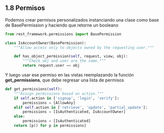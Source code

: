 ## 1.8 Permisos

Podemos crear permisos personalizados instanciando una clase como base
de BasePermission y haciendo que retorne un booleano

``` python
from rest_framework.permissions import BasePermission

class IsAccountOwner(BasePermission):
    """Allow access only to objects owned by the requesting user."""

    def has_object_permission(self, request, view, obj):
        """Check obj and user are the same."""
        return request.user == obj
```

Y luego usar ese permiso en las vistas reemplazando la función
**get_permissions**, que debe regresar una lista de permisos

``` python
def get_permissions(self):
    """Assign permissions based on action."""
    if self.action in ['signup', 'login', 'verify']:
        permissions = [AllowAny]
    elif self.action in ['retrieve', 'update', 'partial_update']:
        permissions = [IsAuthenticated, IsAccountOwner]
    else:
        permissions = [IsAuthenticated]
    return [p() for p in permissions]
```


